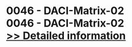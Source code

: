 # 0046 - DACI-Matrix-02<br />0046 - DACI-Matrix-02<br />[>> Detailed information](https://secure.shareit.com/shareit/product.html?productid=300912517&affiliateid=200057808)